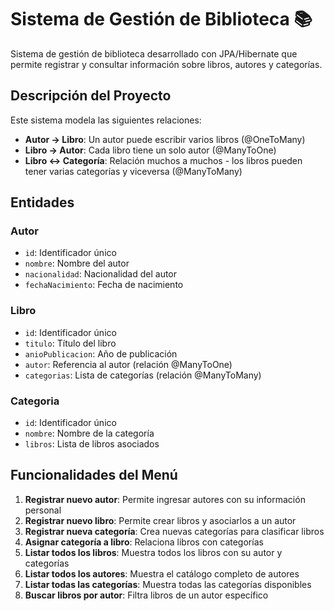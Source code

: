 # Sistema de Gestión de Biblioteca 📚

Sistema de gestión de biblioteca desarrollado con JPA/Hibernate que permite registrar y consultar información sobre libros, autores y categorías.

## Descripción del Proyecto

Este sistema modela las siguientes relaciones:
- **Autor → Libro**: Un autor puede escribir varios libros (@OneToMany)
- **Libro → Autor**: Cada libro tiene un solo autor (@ManyToOne)
- **Libro ↔ Categoría**: Relación muchos a muchos - los libros pueden tener varias categorías y viceversa (@ManyToMany)

## Entidades

### Autor
- `id`: Identificador único
- `nombre`: Nombre del autor
- `nacionalidad`: Nacionalidad del autor
- `fechaNacimiento`: Fecha de nacimiento

### Libro
- `id`: Identificador único
- `titulo`: Título del libro
- `anioPublicacion`: Año de publicación
- `autor`: Referencia al autor (relación @ManyToOne)
- `categorias`: Lista de categorías (relación @ManyToMany)

### Categoria
- `id`: Identificador único
- `nombre`: Nombre de la categoría
- `libros`: Lista de libros asociados

## Funcionalidades del Menú

1. **Registrar nuevo autor**: Permite ingresar autores con su información personal
2. **Registrar nuevo libro**: Permite crear libros y asociarlos a un autor
3. **Registrar nueva categoría**: Crea nuevas categorías para clasificar libros
4. **Asignar categoría a libro**: Relaciona libros con categorías
5. **Listar todos los libros**: Muestra todos los libros con su autor y categorías
6. **Listar todos los autores**: Muestra el catálogo completo de autores
7. **Listar todas las categorías**: Muestra todas las categorías disponibles
8. **Buscar libros por autor**: Filtra libros de un autor específico
